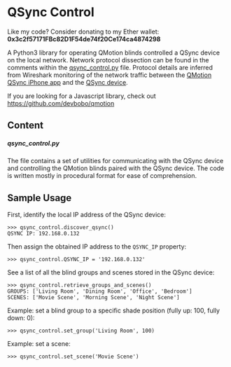 # QSync Control

Like my code? Consider donating to my Ether wallet: **0x3c2f57171FBc82D1F54de74f20Ce174ca4874298**

A Python3 library for operating QMotion blinds controlled a QSync device on the local network.
Network protocol dissection can be found in the comments within the [qsync_control.py](./qsync_control.py) file. Protocol details are inferred from Wireshark monitoring of the network traffic between the [QMotion QSync iPhone app](https://apps.apple.com/us/app/qmotion-qsync/id1269686306) and the [QSync device](http://www.qmotionshades.com/products/25-controls/218-qsync).

If you are looking for a Javascript library, check out https://github.com/devbobo/qmotion

## Content

##### qsync_control.py
The file contains a set of utilities for communicating with the QSync device and controlling the QMotion blinds paired with the QSync device. The code is written mostly in procedural format for ease of comprehension.

## Sample Usage

First, identify the local IP address of the QSync device:
```
>>> qsync_control.discover_qsync()
QSYNC IP: 192.168.0.132
```
Then assign the obtained IP address to the `QSYNC_IP` property:
```
>>> qsync_control.QSYNC_IP = '192.168.0.132'
```
See a list of all the blind groups and scenes stored in the QSync device:
```
>>> qsync_control.retrieve_groups_and_scenes()
GROUPS: ['Living Room', 'Dining Room', 'Office', 'Bedroom']
SCENES: ['Movie Scene', 'Morning Scene', 'Night Scene']
```

Example: set a blind group to a specific shade position (fully up: 100, fully down: 0):
```
>>> qsync_control.set_group('Living Room', 100)
```
Example: set a scene:
```
>>> qsync_control.set_scene('Movie Scene')
```
